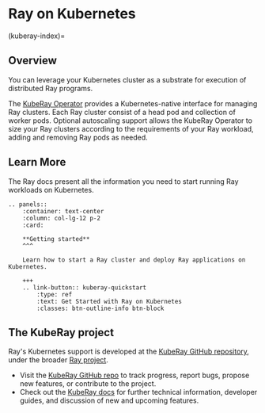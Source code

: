 # Ray on Kubernetes

(kuberay-index)=

## Overview

You can leverage your Kubernetes cluster as a substrate for execution of distributed Ray programs.

The [KubeRay Operator](https://ray-project.github.io/kuberay/components/operator/) provides a Kubernetes-native
interface for managing Ray clusters. Each Ray cluster consist of a head pod and collection of worker pods.
Optional autoscaling support allows the KubeRay Operator to size your Ray clusters according to the requirements
of your Ray workload, adding and removing Ray pods as needed.

## Learn More

The Ray docs present all the information you need to start running Ray workloads on Kubernetes.

```{eval-rst}
.. panels::
    :container: text-center
    :column: col-lg-12 p-2
    :card:

    **Getting started**
    ^^^

    Learn how to start a Ray cluster and deploy Ray applications on Kubernetes.

    +++
    .. link-button:: kuberay-quickstart
        :type: ref
        :text: Get Started with Ray on Kubernetes
        :classes: btn-outline-info btn-block
```

## The KubeRay project

Ray's Kubernetes support is developed at the [KubeRay GitHub repository](https://github.com/ray-project/kuberay), under the broader [Ray project](https://github.com/ray-project/).

- Visit the [KubeRay GitHub repo](https://github.com/ray-project/kuberay) to track progress, report bugs, propose new features, or contribute to
the project.
- Check out the [KubeRay docs](https://ray-project.github.io/kuberay/) for further technical information, developer guides,
and discussion of new and upcoming features.
